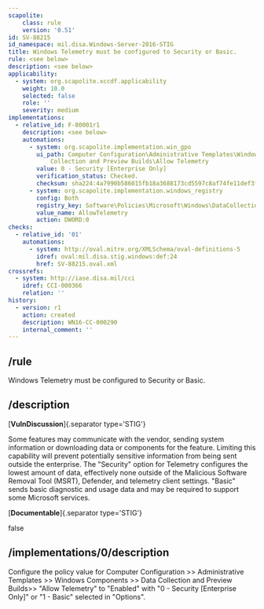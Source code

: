 ```yaml
---
scapolite:
    class: rule
    version: '0.51'
id: SV-88215
id_namespace: mil.disa.Windows-Server-2016-STIG
title: Windows Telemetry must be configured to Security or Basic.
rule: <see below>
description: <see below>
applicability:
  - system: org.scapolite.xccdf.applicability
    weight: 10.0
    selected: false
    role: ''
    severity: medium
implementations:
  - relative_id: F-80001r1
    description: <see below>
    automations:
      - system: org.scapolite.implementation.win_gpo
        ui_path: Computer Configuration\Administrative Templates\Windows Components\Data
            Collection and Preview Builds\Allow Telemetry
        value: 0 - Security [Enterprise Only]
        verification_status: Checked.
        checksum: sha224:4a7990b586015fb18a3688173cd5597c8af74fe11def3f6aeb750ff6
      - system: org.scapolite.implementation.windows_registry
        config: Both
        registry_key: Software\Policies\Microsoft\Windows\DataCollection
        value_name: AllowTelemetry
        action: DWORD:0
checks:
  - relative_id: '01'
    automations:
      - system: http://oval.mitre.org/XMLSchema/oval-definitions-5
        idref: oval:mil.disa.stig.windows:def:24
        href: SV-88215.oval.xml
crossrefs:
  - system: http://iase.disa.mil/cci
    idref: CCI-000366
    relation: ''
history:
  - version: r1
    action: created
    description: WN16-CC-000290
    internal_comment: ''
---
```



## /rule

Windows Telemetry must be configured to Security or Basic.

## /description

[**VulnDiscussion**]{.separator type='STIG'}

Some features may communicate with the vendor, sending system information or downloading data or components for the feature. Limiting this capability will prevent potentially sensitive information from being sent outside the enterprise. The "Security" option for Telemetry configures the lowest amount of data, effectively none outside of the Malicious Software Removal Tool (MSRT), Defender, and telemetry client settings. "Basic" sends basic diagnostic and usage data and may be required to support some Microsoft services.

[**Documentable**]{.separator type='STIG'}

false

## /implementations/0/description

Configure the policy value for Computer Configuration >> Administrative Templates >> Windows Components >> Data Collection and Preview Builds>> "Allow Telemetry" to "Enabled" with "0 - Security [Enterprise Only]" or "1 - Basic" selected in "Options".
